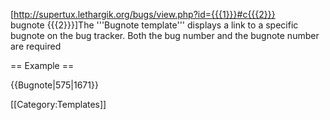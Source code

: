 <includeonly>[http://supertux.lethargik.org/bugs/view.php?id={{{1}}}#c{{{2}}} bugnote&nbsp;{{{2}}}]</includeonly><noinclude>The '''Bugnote template''' displays a link to a specific bugnote on the bug tracker.  Both the bug number and the bugnote number are required

== Example ==

 <nowiki>{{Bugnote|575|1671}}</nowiki>

[[Category:Templates]]
</noinclude>
